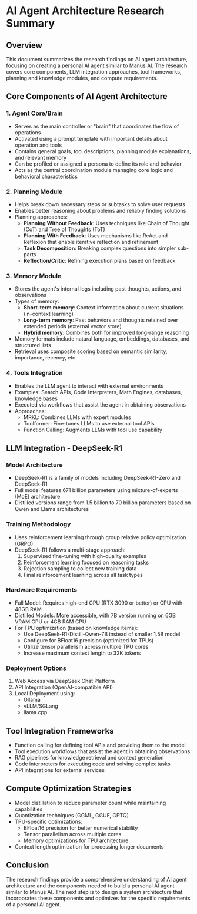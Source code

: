 # AI Agent Architecture Research Summary

## Overview
This document summarizes the research findings on AI agent architecture, focusing on creating a personal AI agent similar to Manus AI. The research covers core components, LLM integration approaches, tool frameworks, planning and knowledge modules, and compute requirements.

## Core Components of AI Agent Architecture

### 1. Agent Core/Brain
- Serves as the main controller or "brain" that coordinates the flow of operations
- Activated using a prompt template with important details about operation and tools
- Contains general goals, tool descriptions, planning module explanations, and relevant memory
- Can be profiled or assigned a persona to define its role and behavior
- Acts as the central coordination module managing core logic and behavioral characteristics

### 2. Planning Module
- Helps break down necessary steps or subtasks to solve user requests
- Enables better reasoning about problems and reliably finding solutions
- Planning approaches:
  - **Planning Without Feedback**: Uses techniques like Chain of Thought (CoT) and Tree of Thoughts (ToT)
  - **Planning With Feedback**: Uses mechanisms like ReAct and Reflexion that enable iterative reflection and refinement
  - **Task Decomposition**: Breaking complex questions into simpler sub-parts
  - **Reflection/Critic**: Refining execution plans based on feedback

### 3. Memory Module
- Stores the agent's internal logs including past thoughts, actions, and observations
- Types of memory:
  - **Short-term memory**: Context information about current situations (in-context learning)
  - **Long-term memory**: Past behaviors and thoughts retained over extended periods (external vector store)
  - **Hybrid memory**: Combines both for improved long-range reasoning
- Memory formats include natural language, embeddings, databases, and structured lists
- Retrieval uses composite scoring based on semantic similarity, importance, recency, etc.

### 4. Tools Integration
- Enables the LLM agent to interact with external environments
- Examples: Search APIs, Code Interpreters, Math Engines, databases, knowledge bases
- Executed via workflows that assist the agent in obtaining observations
- Approaches:
  - MRKL: Combines LLMs with expert modules
  - Toolformer: Fine-tunes LLMs to use external tool APIs
  - Function Calling: Augments LLMs with tool use capability

## LLM Integration - DeepSeek-R1

### Model Architecture
- DeepSeek-R1 is a family of models including DeepSeek-R1-Zero and DeepSeek-R1
- Full model features 671 billion parameters using mixture-of-experts (MoE) architecture
- Distilled versions range from 1.5 billion to 70 billion parameters based on Qwen and Llama architectures

### Training Methodology
- Uses reinforcement learning through group relative policy optimization (GRPO)
- DeepSeek-R1 follows a multi-stage approach:
  1. Supervised fine-tuning with high-quality examples
  2. Reinforcement learning focused on reasoning tasks
  3. Rejection sampling to collect new training data
  4. Final reinforcement learning across all task types

### Hardware Requirements
- Full Model: Requires high-end GPU (RTX 3090 or better) or CPU with 48GB RAM
- Distilled Models: More accessible, with 7B version running on 6GB VRAM GPU or 4GB RAM CPU
- For TPU optimization (based on knowledge items):
  - Use DeepSeek-R1-Distill-Qwen-7B instead of smaller 1.5B model
  - Configure for BFloat16 precision (optimized for TPUs)
  - Utilize tensor parallelism across multiple TPU cores
  - Increase maximum context length to 32K tokens

### Deployment Options
1. Web Access via DeepSeek Chat Platform
2. API Integration (OpenAI-compatible API)
3. Local Deployment using:
   - Ollama
   - vLLM/SGLang
   - llama.cpp

## Tool Integration Frameworks
- Function calling for defining tool APIs and providing them to the model
- Tool execution workflows that assist the agent in obtaining observations
- RAG pipelines for knowledge retrieval and context generation
- Code interpreters for executing code and solving complex tasks
- API integrations for external services

## Compute Optimization Strategies
- Model distillation to reduce parameter count while maintaining capabilities
- Quantization techniques (GGML, GGUF, GPTQ)
- TPU-specific optimizations:
  - BFloat16 precision for better numerical stability
  - Tensor parallelism across multiple cores
  - Memory optimizations for TPU architecture
- Context length optimization for processing longer documents

## Conclusion
The research findings provide a comprehensive understanding of AI agent architecture and the components needed to build a personal AI agent similar to Manus AI. The next step is to design a system architecture that incorporates these components and optimizes for the specific requirements of a personal AI agent.
